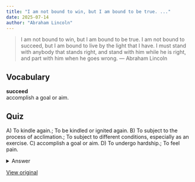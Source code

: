 ```yaml
---
title: "I am not bound to win, but I am bound to be true. ..."
date: 2025-07-14
author: "Abraham Lincoln"
---
```


> I am not bound to win, but I am bound to be true. I am not bound to succeed, but I am bound to live by the light that I have. I must stand with anybody that stands right, and stand with him while he is right, and part with him when he goes wrong.
> — Abraham Lincoln

## Vocabulary
**succeed**  
accomplish a goal or aim.

## Quiz
A) To kindle again.; To be kindled or ignited again.
B) To subject to the process of acclimation.; To subject to different conditions, especially as an exercise.
C) accomplish a goal or aim.
D) To undergo hardship.; To feel pain.

<details>
<summary>Answer</summary>
C) accomplish a goal or aim.
</details>

[View original](https://t.me/c/2696929880/424)
